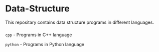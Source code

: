 # Data-Structure

This repositary contains data structure programs in different languages.
###
``` cpp ``` - Programs in C++ language

``` python ``` - Programs in Python language
